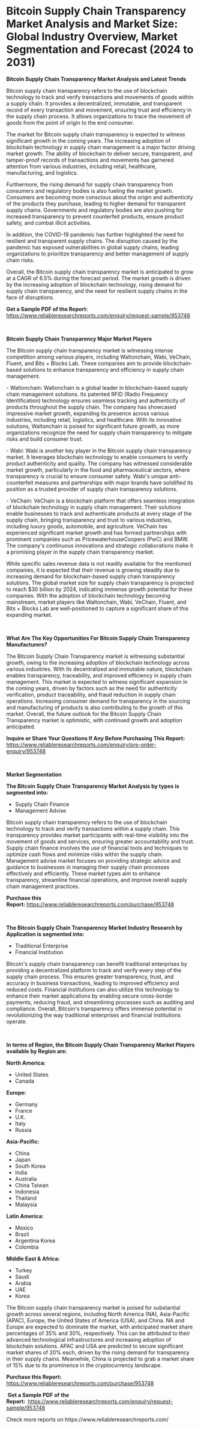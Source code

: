 <p><h1>Bitcoin Supply Chain Transparency Market Analysis and Market Size: Global Industry Overview, Market Segmentation and Forecast (2024 to 2031)</h1></p><p><strong>Bitcoin Supply Chain Transparency Market Analysis and Latest Trends</strong></p>
<p><p>Bitcoin supply chain transparency refers to the use of blockchain technology to track and verify transactions and movements of goods within a supply chain. It provides a decentralized, immutable, and transparent record of every transaction and movement, ensuring trust and efficiency in the supply chain process. It allows organizations to trace the movement of goods from the point of origin to the end consumer.</p><p>The market for Bitcoin supply chain transparency is expected to witness significant growth in the coming years. The increasing adoption of blockchain technology in supply chain management is a major factor driving market growth. The ability of blockchain to deliver secure, transparent, and tamper-proof records of transactions and movements has garnered attention from various industries, including retail, healthcare, manufacturing, and logistics.</p><p>Furthermore, the rising demand for supply chain transparency from consumers and regulatory bodies is also fueling the market growth. Consumers are becoming more conscious about the origin and authenticity of the products they purchase, leading to higher demand for transparent supply chains. Governments and regulatory bodies are also pushing for increased transparency to prevent counterfeit products, ensure product safety, and combat illicit activities.</p><p>In addition, the COVID-19 pandemic has further highlighted the need for resilient and transparent supply chains. The disruption caused by the pandemic has exposed vulnerabilities in global supply chains, leading organizations to prioritize transparency and better management of supply chain risks.</p><p>Overall, the Bitcoin supply chain transparency market is anticipated to grow at a CAGR of 6.5% during the forecast period. The market growth is driven by the increasing adoption of blockchain technology, rising demand for supply chain transparency, and the need for resilient supply chains in the face of disruptions.</p></p>
<p><strong>Get a Sample PDF of the Report:&nbsp;</strong> <a href="https://www.reliableresearchreports.com/enquiry/request-sample/953748">https://www.reliableresearchreports.com/enquiry/request-sample/953748</a></p>
<p>&nbsp;</p>
<p><strong>Bitcoin Supply Chain Transparency Major Market Players</strong></p>
<p><p>The Bitcoin supply chain transparency market is witnessing intense competition among various players, including Waltonchain, Wabi, VeChain, Fluent, and Bits + Blocks Lab. These companies aim to provide blockchain-based solutions to enhance transparency and efficiency in supply chain management.</p><p>- Waltonchain: Waltonchain is a global leader in blockchain-based supply chain management solutions. Its patented RFID (Radio Frequency Identification) technology ensures seamless tracking and authenticity of products throughout the supply chain. The company has showcased impressive market growth, expanding its presence across various industries, including retail, logistics, and healthcare. With its innovative solutions, Waltonchain is poised for significant future growth, as more organizations recognize the need for supply chain transparency to mitigate risks and build consumer trust.</p><p>- Wabi: Wabi is another key player in the Bitcoin supply chain transparency market. It leverages blockchain technology to enable consumers to verify product authenticity and quality. The company has witnessed considerable market growth, particularly in the food and pharmaceutical sectors, where transparency is crucial to ensure consumer safety. Wabi's unique anti-counterfeit measures and partnerships with major brands have solidified its position as a trusted provider of supply chain transparency solutions.</p><p>- VeChain: VeChain is a blockchain platform that offers seamless integration of blockchain technology in supply chain management. Their solutions enable businesses to track and authenticate products at every stage of the supply chain, bringing transparency and trust to various industries, including luxury goods, automobile, and agriculture. VeChain has experienced significant market growth and has formed partnerships with prominent companies such as PricewaterhouseCoopers (PwC) and BMW. The company's continuous innovations and strategic collaborations make it a promising player in the supply chain transparency market.</p><p>While specific sales revenue data is not readily available for the mentioned companies, it is expected that their revenue is growing steadily due to increasing demand for blockchain-based supply chain transparency solutions. The global market size for supply chain transparency is projected to reach $30 billion by 2024, indicating immense growth potential for these companies. With the adoption of blockchain technology becoming mainstream, market players like Waltonchain, Wabi, VeChain, Fluent, and Bits + Blocks Lab are well-positioned to capture a significant share of this expanding market.</p></p>
<p>&nbsp;</p>
<p><strong>What Are The Key Opportunities For Bitcoin Supply Chain Transparency Manufacturers?</strong></p>
<p><p>The Bitcoin Supply Chain Transparency market is witnessing substantial growth, owing to the increasing adoption of blockchain technology across various industries. With its decentralized and immutable nature, blockchain enables transparency, traceability, and improved efficiency in supply chain management. This market is expected to witness significant expansion in the coming years, driven by factors such as the need for authenticity verification, product traceability, and fraud reduction in supply chain operations. Increasing consumer demand for transparency in the sourcing and manufacturing of products is also contributing to the growth of this market. Overall, the future outlook for the Bitcoin Supply Chain Transparency market is optimistic, with continued growth and adoption anticipated.</p></p>
<p><strong>Inquire or Share Your Questions If Any Before Purchasing This Report:</strong> <a href="https://www.reliableresearchreports.com/enquiry/pre-order-enquiry/953748">https://www.reliableresearchreports.com/enquiry/pre-order-enquiry/953748</a></p>
<p>&nbsp;</p>
<p><strong>Market Segmentation</strong></p>
<p><strong>The Bitcoin Supply Chain Transparency Market Analysis by types is segmented into:</strong></p>
<p><ul><li>Supply Chain Finance</li><li>Management Advise</li></ul></p>
<p><p>Bitcoin supply chain transparency refers to the use of blockchain technology to track and verify transactions within a supply chain. This transparency provides market participants with real-time visibility into the movement of goods and services, ensuring greater accountability and trust. Supply chain finance involves the use of financial tools and techniques to optimize cash flows and minimize risks within the supply chain. Management advise market focuses on providing strategic advice and guidance to businesses in managing their supply chain processes effectively and efficiently. These market types aim to enhance transparency, streamline financial operations, and improve overall supply chain management practices.</p></p>
<p><strong>Purchase this Report:&nbsp;</strong><a href="https://www.reliableresearchreports.com/purchase/953748">https://www.reliableresearchreports.com/purchase/953748</a></p>
<p>&nbsp;</p>
<p><strong>The Bitcoin Supply Chain Transparency Market Industry Research by Application is segmented into:</strong></p>
<p><ul><li>Traditional Enterprise</li><li>Financial Institution</li></ul></p>
<p><p>Bitcoin's supply chain transparency can benefit traditional enterprises by providing a decentralized platform to track and verify every step of the supply chain process. This ensures greater transparency, trust, and accuracy in business transactions, leading to improved efficiency and reduced costs. Financial institutions can also utilize this technology to enhance their market applications by enabling secure cross-border payments, reducing fraud, and streamlining processes such as auditing and compliance. Overall, Bitcoin's transparency offers immense potential in revolutionizing the way traditional enterprises and financial institutions operate.</p></p>
<p>&nbsp;</p>
<p><strong>In terms of Region, the Bitcoin Supply Chain Transparency Market Players available by Region are:</strong></p>
<p>
    <p> <strong> North America: </strong>
        <ul>
            <li>United States</li>
            <li>Canada</li>
        </ul>
        </p> 
    <p> <strong> Europe: </strong>
        <ul>
            <li>Germany</li>
            <li>France</li>
            <li>U.K.</li>
            <li>Italy</li>
            <li>Russia</li>
        </ul>
        </p> 
    <p> <strong> Asia-Pacific: </strong>
        <ul>
            <li>China</li>
            <li>Japan</li>
            <li>South Korea</li>
            <li>India</li>
            <li>Australia</li>
            <li>China Taiwan</li>
            <li>Indonesia</li>
            <li>Thailand</li>
            <li>Malaysia</li>
        </ul>
        </p> 
    <p> <strong> Latin America: </strong>
        <ul>
            <li>Mexico</li>
            <li>Brazil</li>
            <li>Argentina Korea</li>
            <li>Colombia</li>
        </ul>
        </p> 
    <p> <strong> Middle East & Africa: </strong>
        <ul>
            <li>Turkey</li>
            <li>Saudi</li>
            <li>Arabia</li>
            <li>UAE</li>
            <li>Korea</li>
        </ul>
    </p>
    </p>
<p><p>The Bitcoin supply chain transparency market is poised for substantial growth across several regions, including North America (NA), Asia-Pacific (APAC), Europe, the United States of America (USA), and China. NA and Europe are expected to dominate the market, with anticipated market share percentages of 35% and 30%, respectively. This can be attributed to their advanced technological infrastructures and increasing adoption of blockchain solutions. APAC and USA are predicted to secure significant market shares of 20% each, driven by the rising demand for transparency in their supply chains. Meanwhile, China is projected to grab a market share of 15% due to its prominence in the cryptocurrency landscape.</p></p>
<p><strong>Purchase this Report: </strong><a href="https://www.reliableresearchreports.com/purchase/953748">https://www.reliableresearchreports.com/purchase/953748</a></p>
<p>&nbsp;<strong>Get a Sample PDF of the Report:&nbsp;&nbsp;</strong><a href="https://www.reliableresearchreports.com/enquiry/request-sample/953748">https://www.reliableresearchreports.com/enquiry/request-sample/953748</a></p>
<p><strong></strong></p>
<p>Check more reports on https://www.reliableresearchreports.com/</p>